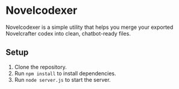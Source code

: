 # Novelcodexer

Novelcodexer is a simple utility that helps you merge your exported Novelcrafter codex into clean, chatbot-ready files.

## Setup

1. Clone the repository.
2. Run `npm install` to install dependencies.
3. Run `node server.js` to start the server.
